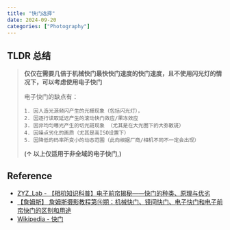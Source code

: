 ```yaml
---
title: "快门选择"
date: 2024-09-20
categories: ["Photography"]
---
```



## TLDR 总结

> **仅仅在需要几倍于机械快门最快快门速度的快门速度，且不使用闪光灯的情况下，可以考虑使用电子快门**
>
> 电子快门的缺点有：
>
>     1. 因人造光源频闪产生的光栅现象（包括闪光灯），
>     2. 因逐行读取延迟产生的滚动快门效应/果冻效应
>     3. 因非均匀曝光产生的切光斑现象 （尤其是在大光圈下的大弥散斑）
>     4. 因噪点劣化的画质（尤其是高ISO设置下）
>     5. 因降低的码率所变小的动态范围（此向根据厂商/相机不同不一定会出现）
>
> **(↑ 以上仅适用于非全域的电子快门,)**



















## Reference

- [ZYZ_Lab - 【相机知识科普】电子前帘揭秘——快门的种类、原理与优劣](https://www.bilibili.com/read/cv21750774/)
- [【詹姆斯】 詹姆斯摄影教程第⑯期：机械快门、镜间快门、电子快门和电子前帘快门的区别和用途](https://www.youtube.com/watch?v=ewzWTqs93Hw)
- [Wikipedia - 快门](https://zh.wikipedia.org/wiki/%E5%BF%AB%E9%96%80)